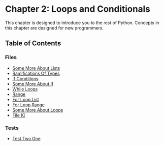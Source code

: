 # Chapter 2: Loops and Conditionals

This chapter is designed to introduce you to the rest of Python. Concepts in this chapter are designed for 
new programmers.

## Table of Contents

### Files

- [Some More About Lists](./Files/SomeMoreAboutLists.py)
- [Ramifications Of Types](./Files/RamificationsOfTypes.py)
- [If Conditions](./Files/IfConditions.py)
- [Some More About If](./Files/SomeMoreAboutIf.py)
- [While Loops](./Files/WhileLoops.py)
- [Range](./Files/Range.py)
- [For Loop List](./Files/ForLoopList.py)
- [For Loop Range](./Files/ForLoopRange.py)
- [Some More About Loops](./Files/SomeMoreAboutLoops.py)
- [File IO](./Files/FileIO.py)

### Tests

- [Test Two One](./Tests/TestInstructions.md)
